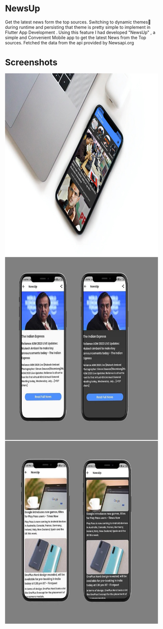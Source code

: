 # NewsUp

Get the latest news form the top sources.
Switching to dynamic themes🎇 during runtime and persisting that theme is pretty simple to implement in Flutter App Development . Using this feature I had developed "NewsUp" , a simple and Convenient Mobile app to get the latest News from the Top sources. Fetched the data from the api provided by Newsapi.org 

# Screenshots

  <tr>
    <td><img src="./Screenshot/pic1.jpg" height = "600" width="800"></td>  
 </tr>
  <tr>
    <td><img src="./Screenshot/pic2.JPG" height = "600" width="800"></td>  
 </tr>
  <tr>
    <td><img src="./Screenshot/pic3.JPG" height = "600" width="800"></td>  
 </tr>
